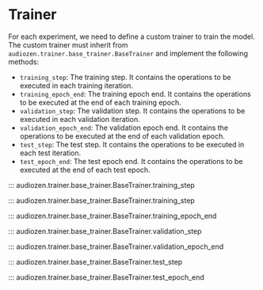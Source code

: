# Trainer

For each experiment, we need to define a custom trainer to train the model. The custom trainer must inherit from `audiozen.trainer.base_trainer.BaseTrainer` and implement the following methods:

- `training_step`: The training step. It contains the operations to be executed in each training iteration.
- `training_epoch_end`: The training epoch end. It contains the operations to be executed at the end of each training epoch.
- `validation_step`: The validation step. It contains the operations to be executed in each validation iteration.
- `validation_epoch_end`: The validation epoch end. It contains the operations to be executed at the end of each validation epoch.
- `test_step`: The test step. It contains the operations to be executed in each test iteration.
- `test_epoch_end`: The test epoch end. It contains the operations to be executed at the end of each test epoch.

::: audiozen.trainer.base_trainer.BaseTrainer.training_step

::: audiozen.trainer.base_trainer.BaseTrainer.training_step

::: audiozen.trainer.base_trainer.BaseTrainer.training_epoch_end

::: audiozen.trainer.base_trainer.BaseTrainer.validation_step

::: audiozen.trainer.base_trainer.BaseTrainer.validation_epoch_end

::: audiozen.trainer.base_trainer.BaseTrainer.test_step

::: audiozen.trainer.base_trainer.BaseTrainer.test_epoch_end